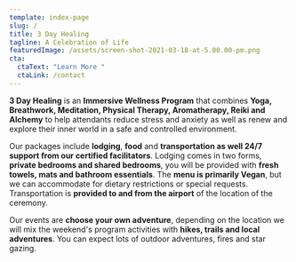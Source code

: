 ```yaml
---
template: index-page
slug: /
title: 3 Day Healing
tagline: A Celebration of Life
featuredImage: /assets/screen-shot-2021-03-18-at-5.00.00-pm.png
cta:
  ctaText: "Learn More "
  ctaLink: /contact
---
```

**3 Day Healing** is an **Immersive Wellness Program** that combines **Yoga, Breathwork, Meditation, Physical Therapy, Aromatherapy, Reiki and Alchemy** to help attendants reduce stress and anxiety as well as renew and explore their inner world in a safe and controlled environment. 

Our packages include **lodging**, **food** and **transportation as well 24/7 support from our certified facilitators**. Lodging comes in two forms, **private bedrooms and shared bedrooms**, you will be provided with **fresh towels, mats and bathroom essentials**. The **menu is primarily Vegan**, but we can accommodate for dietary restrictions or special requests. Transportation is **provided to and from the airport** of the location of the ceremony. 

Our events are **choose your own adventure**, depending on the location we will mix the weekend's program activities with **hikes, trails and local adventures**. You can expect lots of outdoor adventures, fires and star gazing.